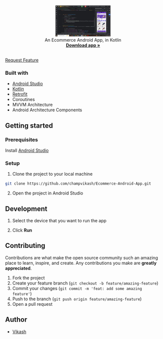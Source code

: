 <p align="center">
  <img src="./app/src/main/res/screenshot1.jpg" height="100px" />
  <br />
  An Ecommerce Android App, in Kotlin
  <br />
  <a href="https://github.com/champvikash/Ecommerce-Android-App/tree/v-1.0/app/release/latest">
    <strong>Download app »</strong>
  </a>
  <br />
  <br />
  
  <a href="https://github.com/champvikash/Ecommerce-Android-App/issues">Request Feature</a>
</p>



### Built with

- [Android Studio](https://developer.android.com/studio)
- [Kotlin](https://kotlinlang.org)
- [Retrofit](https://square.github.io/retrofit)
- Coroutines
- MVVM Architecture
- Android Architecture Components


## Getting started

### Prerequisites

Install [Android Studio](https://developer.android.com/studio)

### Setup

1. Clone the project to your local machine

```bash
git clone https://github.com/champvikash/Ecommerce-Android-App.git
```

2. Open the project in Android Studio

   
## Development

1. Select the device that you want to run the app

2. Click **Run**

## Contributing

Contributions are what make the open source community such an amazing place to learn, inspire, and create. Any contributions you make are **greatly appreciated**.

1. Fork the project
2. Create your feature branch (`git checkout -b feature/amazing-feature`)
3. Commit your changes (`git commit -m 'feat: add some amazing feature'`)
4. Push to the branch (`git push origin feature/amazing-feature`)
5. Open a pull request


## Author
- [Vikash](https://github.com/champvikash)


